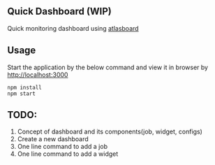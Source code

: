 ## Quick Dashboard (WIP)

Quick monitoring dashboard using [atlasboard](http://atlasboard.bitbucket.org/)

## Usage

Start the application by the below command and view it in browser by [http://localhost:3000](http://localhost:3000)

```shell
npm install  
npm start  
```

## TODO:

1. Concept of dashboard and its components(job, widget, configs)  
1. Create a new dashboard  
1. One line command to add a job  
1. One line command to add a widget  
